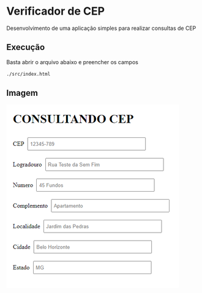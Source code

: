 # Verificador de CEP
Desenvolvimento de uma aplicação simples para realizar consultas de CEP

## Execução
Basta abrir o arquivo abaixo e preencher os campos
```bash
./src/index.html
```

## Imagem
![Tela principal](/src/assets/print1.png)

